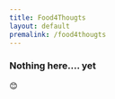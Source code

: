 ```yaml
---
title: Food4Thougts
layout: default
premalink: /food4thougts
---
```


### Nothing here.... yet 

:blush:

<!--{% include quotes.html %} 
-->
